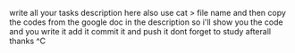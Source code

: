 write all your tasks description here also use cat > file name and then copy the codes from the google doc in the description so i'll show
you the code and you write it add it commit it and push it dont forget to study afterall thanks
^C

